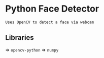 # Python Face Detector

    Uses OpenCV to detect a face via webcam


## Libraries

=> `opencv-python`
=> `numpy`